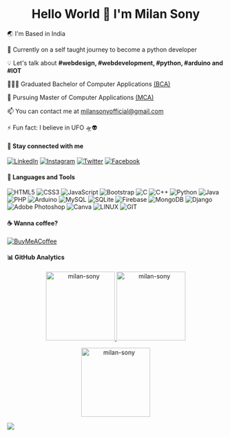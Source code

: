 <p align="right">
<!--   <img src="https://komarev.com/ghpvc/?username=milan-sony&label=Profile%20views&color=brightgreen&style=flat" alt="milan-sony"/> -->
<!--   <img src="https://visitcount.itsvg.in/api?id=milan-sony&icon=5&color=12" alt="milan-sony" /> -->
</p>

<h1 align="center">Hello World 👋 I'm Milan Sony</h1>
<!-- <h3 align="center">Aspiring Developer</h3> -->

🌏  I'm Based in India

🌱  Currently on a self taught journey to become a python developer 

💡  Let's talk about <span><b>#webdesign, #webdevelopment, #python, #arduino and #IOT</b></span>

👨🏻‍🎓  Graduated Bachelor of Computer Applications <a href = "https://www.shiksha.com/bca-bachelor-of-computer-applications-chp">(BCA)</a>

📖  Pursuing Master of Computer Applications <a href = "https://www.cgc.edu.in/blog/master-of-computer-application-eligibility-syllabus-and-future-scope#:~:text=MCA%2C%20which%20expands%20to%20Master,you%20to%20a%20better%20future.">(MCA)</a>

📫  You can contact me at <a href="mailto:milansonyofficial@gmail.com">milansonyofficial@gmail.com</a>

⚡  Fun fact: I believe in UFO 🛸👽 

<h4 align="left">🔗 Stay connected with me</h4>
<!-- <p align="left">
  <a href="https://twitter.com/milansony_" target="blank">
    <img align="center" src="https://raw.githubusercontent.com/rahuldkjain/github-profile-readme-generator/master/src/images/icons/Social/twitter.svg" alt="milansony_"
         height="25" width="25" />
  </a>&nbsp &nbsp
  <a href="https://www.linkedin.com/in/milan-sony-94b977261" target="blank">
    <img align="center" src="https://raw.githubusercontent.com/rahuldkjain/github-profile-readme-generator/master/src/images/icons/Social/linked-in-alt.svg"
         alt="https://www.linkedin.com/in/milan-sony-94b977261" height="25" width="25" />
  </a>&nbsp &nbsp
  <a href="https://fb.com/milansonyms" target="blank">
    <img align="center" src="https://raw.githubusercontent.com/rahuldkjain/github-profile-readme-generator/master/src/images/icons/Social/facebook.svg" alt="milansonyms"
         height="25" width="25" />
  </a>&nbsp &nbsp
  <a href="https://instagram.com/milansony_" target="blank">
    <img align="center" src="https://raw.githubusercontent.com/rahuldkjain/github-profile-readme-generator/master/src/images/icons/Social/instagram.svg" alt="milansony_"
         height="25" width="25" />
  </a>&nbsp &nbsp
</p>
 -->
 
[![LinkedIn](https://img.shields.io/badge/LinkedIn-%230077B5.svg?logo=linkedin&logoColor=white)](https://www.linkedin.com/in/milan-sony-94b977261)
[![Instagram](https://img.shields.io/badge/Instagram-%23E4405F.svg?logo=Instagram&logoColor=white)](https://instagram.com/milansony_) 
[![Twitter](https://img.shields.io/badge/Twitter-%231DA1F2.svg?logo=Twitter&logoColor=white)](https://twitter.com/milansony_) 
[![Facebook](https://img.shields.io/badge/Facebook-%231877F2.svg?logo=Facebook&logoColor=white)](https://fb.com/milansonyms)

<h4 align="left">🧩 Languages and Tools</h4>
<!-- <p align="left"> 
  <a href="https://www.w3schools.com/html/" target="_blank" rel="noreferrer">
    <img src="https://raw.githubusercontent.com/devicons/devicon/master/icons/html5/html5-original-wordmark.svg" alt="html5" width="28" height="28"/>
  </a>&nbsp
  <a href="https://www.w3schools.com/css/" target="_blank" rel="noreferrer">
    <img src="https://raw.githubusercontent.com/devicons/devicon/master/icons/css3/css3-original-wordmark.svg" alt="css3" width="28" height="28"/>
  </a>&nbsp 
  <a href="https://getbootstrap.com" target="_blank" rel="noreferrer">
    <img src="https://raw.githubusercontent.com/devicons/devicon/master/icons/bootstrap/bootstrap-plain-wordmark.svg" alt="bootstrap" width="28" height="28"/>
  </a>&nbsp 
  <a href="https://developer.mozilla.org/en-US/docs/Web/JavaScript" target="_blank" rel="noreferrer">
    <img src="https://raw.githubusercontent.com/devicons/devicon/master/icons/javascript/javascript-original.svg" alt="javascript" width="28" height="28"/>
  </a>&nbsp 
  <a href="https://www.geeksforgeeks.org/c-programming-language/" target="_blank" rel="noreferrer">
    <img src="https://raw.githubusercontent.com/devicons/devicon/master/icons/c/c-original.svg" alt="c" width="28" height="28"/>
  </a>&nbsp
  <a href="https://www.java.com" target="_blank" rel="noreferrer">
    <img src="https://raw.githubusercontent.com/devicons/devicon/master/icons/java/java-original.svg" alt="java" width="28" height="28"/>
  </a>&nbsp
  <a href="https://www.php.net" target="_blank" rel="noreferrer">
    <img src="https://raw.githubusercontent.com/devicons/devicon/master/icons/php/php-original.svg" alt="php" width="28" height="28"/>
  </a>&nbsp
  <a href="https://www.python.org" target="_blank" rel="noreferrer">
    <img src="https://raw.githubusercontent.com/devicons/devicon/master/icons/python/python-original.svg" alt="python" width="28" height="28"/> 
  </a>&nbsp
  <a href="https://www.djangoproject.com/" target="_blank" rel="noreferrer">
    <img src="https://cdn.worldvectorlogo.com/logos/django.svg" alt="django" width="28" height="28"/> 
  </a>&nbsp 
  <a href="https://www.mysql.com/" target="_blank" rel="noreferrer">
    <img src="https://raw.githubusercontent.com/devicons/devicon/master/icons/mysql/mysql-original-wordmark.svg" alt="mysql" width="28" height="28"/>
  </a>&nbsp
  <a href="https://git-scm.com/" target="_blank" rel="noreferrer">
    <img src="https://www.vectorlogo.zone/logos/git-scm/git-scm-icon.svg" alt="git" width="28" height="28"/>
  </a>&nbsp
  <a href="https://www.adobe.com/in/products/photoshop.html" target="_blank" rel="noreferrer">
    <img src="https://raw.githubusercontent.com/danielcranney/readme-generator/main/public/icons/skills/photoshop-colored.svg"
         width="28" height="28" alt="Photoshop" style="max-width: 100%;">
  </a>&nbsp
</p> -->

![HTML5](https://img.shields.io/badge/html5-%23E34F26.svg?style=flat&logo=html5&logoColor=white)
![CSS3](https://img.shields.io/badge/css3-%231572B6.svg?style=flat&logo=css3&logoColor=white)
![JavaScript](https://img.shields.io/badge/javascript-%23323330.svg?style=flat&logo=javascript&logoColor=%23F7DF1E)
![Bootstrap](https://img.shields.io/badge/bootstrap-%23563D7C.svg?style=flat&logo=bootstrap&logoColor=white)
![C](https://img.shields.io/badge/c-%2300599C.svg?style=flat&logo=c&logoColor=white)
![C++](https://img.shields.io/badge/c++-%2300599C.svg?style=flat&logo=c%2B%2B&logoColor=white)
![Python](https://img.shields.io/badge/python-3670A0?style=flat&logo=python&logoColor=ffdd54)
![Java](https://img.shields.io/badge/java-%23ED8B00.svg?style=flat&logo=java&logoColor=white)
![PHP](https://img.shields.io/badge/php-%23777BB4.svg?style=flat&logo=php&logoColor=white)
![Arduino](https://img.shields.io/badge/-Arduino-00979D?style=flat&logo=Arduino&logoColor=white)
![MySQL](https://img.shields.io/badge/mysql-%2300f.svg?style=flat&logo=mysql&logoColor=white)
![SQLite](https://img.shields.io/badge/sqlite-%2307405e.svg?style=flat&logo=sqlite&logoColor=white)
![Firebase](https://img.shields.io/badge/firebase-%23039BE5.svg?style=flat&logo=firebase)
![MongoDB](https://img.shields.io/badge/MongoDB-%234ea94b.svg?style=flat&logo=mongodb&logoColor=white)
![Django](https://img.shields.io/badge/django-%23092E20.svg?style=flat&logo=django&logoColor=white) 
![Adobe Photoshop](https://img.shields.io/badge/adobephotoshop-%2331A8FF.svg?style=flat&logo=adobephotoshop&logoColor=white)
![Canva](https://img.shields.io/badge/Canva-%2300C4CC.svg?style=flat&logo=Canva&logoColor=white)
![LINUX](https://img.shields.io/badge/Linux-FCC624?style=flat&logo=linux&logoColor=black)
![GIT](https://img.shields.io/badge/Git-fc6d26?style=flat&logo=git&logoColor=white)

<h4 align="left">☕ Wanna coffee?</h4>
<!-- <p>
  <a href="https://www.buymeacoffee.com/milansony">
    <img align="left" src="https://cdn.buymeacoffee.com/buttons/v2/default-yellow.png" height="50" width="210" alt="milansony" />
  </a>
</p> -->

[![BuyMeACoffee](https://img.shields.io/badge/Buy%20Me%20a%20Coffee-ffdd00?style=for-the-badge&logo=buy-me-a-coffee&logoColor=black)](https://www.buymeacoffee.com/milansony) 

<!-- <br><br> -->

<h4 align="left">📊 GitHub Analytics</h4>
<p align="center">
  <a href="https://github.com/milan-sony/milan-sony">
    <img align="" height="160em" 
         src="https://github-readme-stats.vercel.app/api?username=milan-sony&theme=dark&hide_border=true&include_all_commits=false&count_private=false" 
         alt="milan-sony"/>
    <img align="" height="160em"
         src="https://github-readme-stats.vercel.app/api/top-langs/?username=milan-sony&theme=dark&hide_border=true&include_all_commits=false&count_private=false&layout=compact" 
         alt="milan-sony"/>
   </a>
</p>
<p align="center">
  <img height="160em" src="https://github-readme-streak-stats.herokuapp.com/?user=milan-sony&theme=dark&hide_border=true" alt="milan-sony" />
</p>

![](https://quotes-github-readme.vercel.app/api?type=horizontal&theme=dark)

<!-- # 📊 GitHub Stats:
![](https://github-readme-stats.vercel.app/api?username=milan-sony&theme=dark&hide_border=true&include_all_commits=false&count_private=false)<br/>
![](https://github-readme-streak-stats.herokuapp.com/?user=milan-sony&theme=dark&hide_border=true)<br/>
![](https://github-readme-stats.vercel.app/api/top-langs/?username=milan-sony&theme=dark&hide_border=true&include_all_commits=false&count_private=false&layout=compact)

<h4 align="left">GitHub Analytics</h4>
<p align="center">
  <a href="https://github.com/milan-sony/milan-sony">
    <img align="" height="160em" 
         src="https://github-readme-stats.vercel.app/api?username=milan-sony&show_icons=true&theme=dark&include_all_commits=true&count_private=true" alt="milan-sony" />
    <img align="" height="160em" src="https://github-readme-stats.vercel.app/api/top-langs?username=milan-sony&layout=compact&langs_count=8&theme=dark"          alt="milan-sony" />
   </a>
</p>
<p align="center">
  <img height="160em" src="https://github-readme-streak-stats.herokuapp.com/?user=milan-sony&theme=dark&hide_border=false"" alt="milan-sony" />
</p> -->
